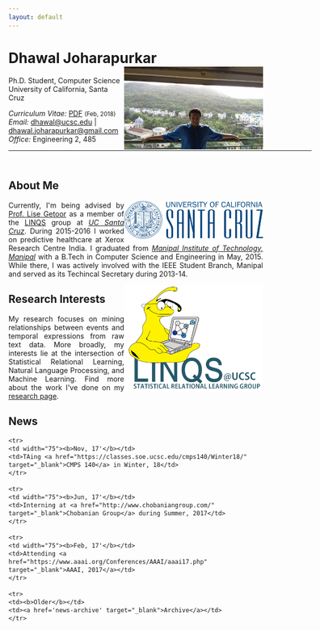 ```yaml
---
layout: default
---
```


<!-- {% include image.html url="/images/me2.jpeg" caption="Dhawal Joharapurkar" width=275 align="right" %} -->


# Dhawal Joharapurkar  <a href="/images/me2.jpeg" target="_blank"><img src="images/me2.jpeg" alt="Dhawal Joharapurkar" style="width:275px;" align="right"></a>
Ph.D. Student, Computer Science <br>
University of California, Santa Cruz <br>

<em>Curriculum Vitae: </em><a href="/files/CV_new.pdf" target="_blank">PDF</a>  <small>(Feb, 2018)</small> <br>
<em>Email: </em><a href="mailto:dhawal@ucsc.edu">dhawal@ucsc.edu</a> | <a href="mailto:dhawal.joharapurkar@gmail.com">dhawal.joharapurkar@gmail.com</a> <br>
<em>Office: </em>Engineering 2, 485<br>
<!-- <p><a href="http://doodle.com/dhawaljoh" target="_blank">Meet me!</a> | <a href="http://flask.io/yoUm1" target="_blank">Assign me a task!</a> (please let me know you've added something!)</p> -->
<hr width="600px">

<hr style="height:10pt; visibility:hidden;" />

## About Me
<a href="http://www.ucsc.edu/" target="_blank"><img src="images/ucsc.png" alt="UCSC" style="width:275px;" align="right"></a>


<p align="justify" style="max-width:600px">
Currently, I'm being advised by <a href="https://getoor.soe.ucsc.edu/" target="_blank">Prof. Lise Getoor</a> as a member of the <a href="https://linqs.soe.ucsc.edu/" target="_blank">LINQS</a> group at <em><a class="tosu" href="http://www.ucsc.edu/" target="_blank">UC Santa Cruz</a></em>. During 2015-2016 I worked on predictive healthcare at Xerox Research Centre India. I graduated from <em><a class="tosu" href="http://manipal.edu/mu.html" target="_blank">Manipal Institute of Technology, Manipal</a></em> with a B.Tech in Computer Science and Engineering in May, 2015. While there, I was actively involved with the IEEE Student Branch, Manipal and served as its Techincal Secretary during 2013-14.</p>

<a href="https://linqs.soe.ucsc.edu/" target="_blank"><img src="images/linqs.png" alt="LINQS" style="width:275px;" align="right"></a>

## Research Interests
<p align="justify" style="max-width:600px">
My research focuses on mining relationships between events and temporal expressions from raw text data. More broadly, my interests lie at the intersection of Statistical Relational Learning, Natural Language Processing, and Machine Learning. Find more about the work I've done on my  <a href="/research/" target="_blank">research page</a>.
</p>
<!-- <center> <em><a class="tosu"> Scroll down for news! </a></em></center> -->

## News

<table style="white-space: nowrap;">

	<tr>
	<td width="75"><b>Nov, 17'</b></td>
	<td>TAing <a href="https://classes.soe.ucsc.edu/cmps140/Winter18/" target="_blank">CMPS 140</a> in Winter, 18</td>
	</tr>

	<tr>
	<td width="75"><b>Jun, 17'</b></td>
	<td>Interning at <a href="http://www.chobaniangroup.com/" target="_blank">Chobanian Group</a> during Summer, 2017</td>
	</tr>

	<tr>
	<td width="75"><b>Feb, 17'</b></td>
	<td>Attending <a href="https://www.aaai.org/Conferences/AAAI/aaai17.php" target="_blank">AAAI, 2017</a></td>
	</tr>

	<tr>
	<td><b>Older</b></td>
	<td><a href='news-archive' target="_blank">Archive</a></td>
	</tr>
</table>